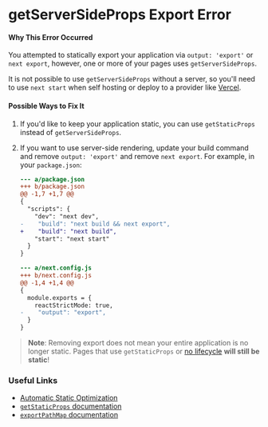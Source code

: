 # getServerSideProps Export Error

#### Why This Error Occurred

You attempted to statically export your application via `output: 'export'` or `next export`, however, one or more of your pages uses `getServerSideProps`.

It is not possible to use `getServerSideProps` without a server, so you'll need to use `next start` when self hosting or deploy to a provider like [Vercel](https://vercel.com).

#### Possible Ways to Fix It

1. If you'd like to keep your application static, you can use `getStaticProps` instead of `getServerSideProps`.

2. If you want to use server-side rendering, update your build command and remove `output: 'export'` and remove `next export`. For example, in your `package.json`:

   ```diff
   --- a/package.json
   +++ b/package.json
   @@ -1,7 +1,7 @@
   {
     "scripts": {
       "dev": "next dev",
   -    "build": "next build && next export",
   +    "build": "next build",
       "start": "next start"
     }
   }
   ```

   ```diff
   --- a/next.config.js
   +++ b/next.config.js
   @@ -1,4 +1,4 @@
   {
     module.exports = {
       reactStrictMode: true,
   -    "output": "export",
     }
   }
   ```

> **Note**: Removing export does not mean your entire application is no longer static.
> Pages that use `getStaticProps` or [no lifecycle](https://nextjs.org/docs/advanced-features/automatic-static-optimization) **will still be static**!

### Useful Links

- [Automatic Static Optimization](https://nextjs.org/docs/advanced-features/automatic-static-optimization)
- [`getStaticProps` documentation](https://nextjs.org/docs/basic-features/data-fetching/get-static-props)
- [`exportPathMap` documentation](https://nextjs.org/docs/api-reference/next.config.js/exportPathMap)
